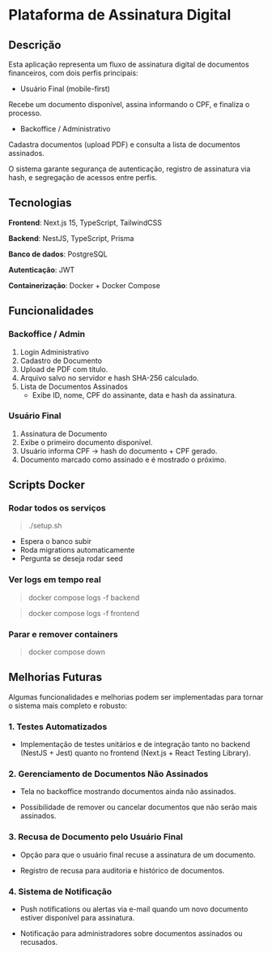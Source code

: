 # Plataforma de Assinatura Digital

## Descrição

Esta aplicação representa um fluxo de assinatura digital de documentos financeiros, com dois perfis principais:

- Usuário Final (mobile-first)

Recebe um documento disponível, assina informando o CPF, e finaliza o processo.

- Backoffice / Administrativo

Cadastra documentos (upload PDF) e consulta a lista de documentos assinados.

O sistema garante segurança de autenticação, registro de assinatura via hash, e segregação de acessos entre perfis.

## Tecnologias

**Frontend**: Next.js 15, TypeScript, TailwindCSS

**Backend**: NestJS, TypeScript, Prisma

**Banco de dados**: PostgreSQL

**Autenticação**: JWT

**Containerização**: Docker + Docker Compose

## Funcionalidades

### Backoffice / Admin

1. Login Administrativo
2. Cadastro de Documento
3. Upload de PDF com título.
4. Arquivo salvo no servidor e hash SHA-256 calculado.
5. Lista de Documentos Assinados
   - Exibe ID, nome, CPF do assinante, data e hash da assinatura.

### Usuário Final

1. Assinatura de Documento
2. Exibe o primeiro documento disponível.
3. Usuário informa CPF → hash do documento + CPF gerado.
4. Documento marcado como assinado e é mostrado o próximo.

## Scripts Docker

### Rodar todos os serviços
>
> ./setup.sh

- Espera o banco subir
- Roda migrations automaticamente
- Pergunta se deseja rodar seed

### Ver logs em tempo real
>
> docker compose logs -f backend

> docker compose logs -f frontend

### Parar e remover containers
>
> docker compose down

## Melhorias Futuras

Algumas funcionalidades e melhorias podem ser implementadas para tornar o sistema mais completo e robusto:

### 1. Testes Automatizados

- Implementação de testes unitários e de integração tanto no backend (NestJS + Jest) quanto no frontend (Next.js + React Testing Library).

### 2. Gerenciamento de Documentos Não Assinados

- Tela no backoffice mostrando documentos ainda não assinados.

- Possibilidade de remover ou cancelar documentos que não serão mais assinados.

### 3. Recusa de Documento pelo Usuário Final

- Opção para que o usuário final recuse a assinatura de um documento.

- Registro de recusa para auditoria e histórico de documentos.

### 4. Sistema de Notificação

- Push notifications ou alertas via e-mail quando um novo documento estiver disponível para assinatura.

- Notificação para administradores sobre documentos assinados ou recusados.